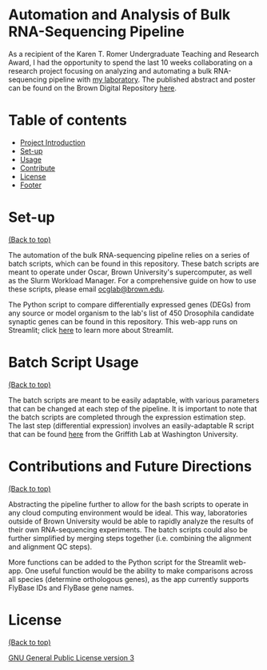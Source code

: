 # Automation and Analysis of Bulk RNA-Sequencing Pipeline 

As a recipient of the Karen T. Romer Undergraduate Teaching and Research Award, I had the opportunity to spend the last 10 weeks collaborating on a research project focusing on analyzing and automating a bulk RNA-sequencing pipeline with [my laboratory](https://ocglab.org/). The published abstract and poster can be found on the Brown Digital Repository [here](https://repository.library.brown.edu/studio/item/bdr:1139275/). 

# Table of contents

- [Project Introduction](#Automation-and-Analysis-of-Bulk-RNA-Sequencing-Pipeline)
- [Set-up](#Set-up)
- [Usage](#Batch-Script-Usage)
- [Contribute](#Contributions-and-Future-Directions)
- [License](#license)
- [Footer](#footer)

# Set-up
[(Back to top)](#table-of-contents)

The automation of the bulk RNA-sequencing pipeline relies on a series of batch scripts, which can be found in this repository. These batch scripts are meant to operate under Oscar, Brown University's supercomputer, as well as the Slurm Workload Manager. For a comprehensive guide on how to use these scripts, please email ocglab@brown.edu.  

The Python script to compare differentially expressed genes (DEGs) from any source or model organism to the lab's list of 450 Drosophila candidate synaptic genes can be found in this repository. This web-app runs on Streamlit; click [here](https://docs.streamlit.io/en/stable/) to learn more about Streamlit. 

# Batch Script Usage
[(Back to top)](#table-of-contents)

The batch scripts are meant to be easily adaptable, with various parameters that can be changed at each step of the pipeline. It is important to note that the batch scripts are completed through the expression estimation step. The last step (differential expression) involves an easily-adaptable R script that can be found [here](https://rnabio.org/module-03-expression/0003/03/01/Differential_Expression/) from the Griffith Lab at Washington University.

# Contributions and Future Directions
[(Back to top)](#table-of-contents)

Abstracting the pipeline further to allow for the bash scripts to operate in any cloud computing environment would be ideal. This way, laboratories outside of Brown University would be able to rapidly analyze the results of their own RNA-sequencing experiments. The batch scripts could also be further simplified by merging steps together (i.e. combining the alignment and alignment QC steps).  

More functions can be added to the Python script for the Streamlit web-app. One useful function would be the ability to make comparisons across all species (determine orthologous genes), as the app currently supports FlyBase IDs and FlyBase gene names.

# License
[(Back to top)](#table-of-contents)



[GNU General Public License version 3](https://opensource.org/licenses/GPL-3.0)

